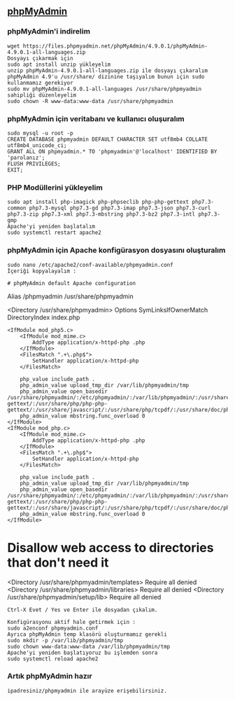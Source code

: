 ## [phpMyAdmin](https://www.linuxbabe.com/debian/install-phpmyadmin-apache-lamp-debian-10-buster)

### phpMyAdmin'i indirelim
    wget https://files.phpmyadmin.net/phpMyAdmin/4.9.0.1/phpMyAdmin-4.9.0.1-all-languages.zip
    Dosyayı çıkarmak için
    sudo apt install unzip yükleyelim
    unzip phpMyAdmin-4.9.0.1-all-languages.zip ile dosyayı çıkaralım
    phpMyAdmin 4.9'u /usr/share/ dizinine taşıyalım bunun için sudo kullanmamız gerekiyor
    sudo mv phpMyAdmin-4.9.0.1-all-languages /usr/share/phpmyadmin
    sahipliği düzenleyelim
    sudo chown -R www-data:www-data /usr/share/phpmyadmin
### phpMyAdmin için veritabanı ve kullanıcı oluşuralım
    sudo mysql -u root -p
    CREATE DATABASE phpmyadmin DEFAULT CHARACTER SET utf8mb4 COLLATE utf8mb4_unicode_ci;
    GRANT ALL ON phpmyadmin.* TO 'phpmyadmin'@'localhost' IDENTIFIED BY 'parolanız';
    FLUSH PRIVILEGES;
    EXIT;
### PHP Modüllerini yükleyelim
    sudo apt install php-imagick php-phpseclib php-php-gettext php7.3-common php7.3-mysql php7.3-gd php7.3-imap php7.3-json php7.3-curl php7.3-zip php7.3-xml php7.3-mbstring php7.3-bz2 php7.3-intl php7.3-gmp
    Apache'yi yeniden başlatalım
    sudo systemctl restart apache2
### phpMyAdmin için Apache konfigürasyon dosyasını oluşturalım
    sudo nano /etc/apache2/conf-available/phpmyadmin.conf
    İçeriği kopyalayalım :

    # phpMyAdmin default Apache configuration

Alias /phpmyadmin /usr/share/phpmyadmin

<Directory /usr/share/phpmyadmin>
    Options SymLinksIfOwnerMatch
    DirectoryIndex index.php

    <IfModule mod_php5.c>
        <IfModule mod_mime.c>
            AddType application/x-httpd-php .php
        </IfModule>
        <FilesMatch ".+\.php$">
            SetHandler application/x-httpd-php
        </FilesMatch>

        php_value include_path .
        php_admin_value upload_tmp_dir /var/lib/phpmyadmin/tmp
        php_admin_value open_basedir /usr/share/phpmyadmin/:/etc/phpmyadmin/:/var/lib/phpmyadmin/:/usr/share/php/php-gettext/:/usr/share/php/php-php-gettext/:/usr/share/javascript/:/usr/share/php/tcpdf/:/usr/share/doc/phpmyadmin/:/usr/share/php/phpseclib/
        php_admin_value mbstring.func_overload 0
    </IfModule>
    <IfModule mod_php.c>
        <IfModule mod_mime.c>
            AddType application/x-httpd-php .php
        </IfModule>
        <FilesMatch ".+\.php$">
            SetHandler application/x-httpd-php
        </FilesMatch>

        php_value include_path .
        php_admin_value upload_tmp_dir /var/lib/phpmyadmin/tmp
        php_admin_value open_basedir /usr/share/phpmyadmin/:/etc/phpmyadmin/:/var/lib/phpmyadmin/:/usr/share/php/php-gettext/:/usr/share/php/php-php-gettext/:/usr/share/javascript/:/usr/share/php/tcpdf/:/usr/share/doc/phpmyadmin/:/usr/share/php/phpseclib/
        php_admin_value mbstring.func_overload 0
    </IfModule>

</Directory>

# Disallow web access to directories that don't need it
<Directory /usr/share/phpmyadmin/templates>
    Require all denied
</Directory>
<Directory /usr/share/phpmyadmin/libraries>
    Require all denied
</Directory>
<Directory /usr/share/phpmyadmin/setup/lib>
    Require all denied
</Directory>

	Ctrl-X Evet / Yes ve Enter ile dosyadan çıkalım.

	Konfigürasyonu aktif hale getirmek için :
	sudo a2enconf phpmyadmin.conf
	Ayrıca phpMyAdmin temp klasörü oluşturmamız gerekli
	sudo mkdir -p /var/lib/phpmyadmin/tmp
	sudo chown www-data:www-data /var/lib/phpmyadmin/tmp
	Apache'yi yeniden başlatıyoruz bu işlemden sonra
	sudo systemctl reload apache2
###	Artık phpMyAdmin hazır
	ipadresiniz/phpmyadmin ile arayüze erişebilirsiniz.